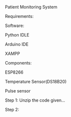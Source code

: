 Patient Monitoring System

Requirements:

  Software:

  Python IDLE

  Arduino IDE

  XAMPP

Components:

  ESP8266

  Temperature Sensor(DS18B20)

  Pulse sensor

Step 1: Unzip the code given...

Step 2: 
